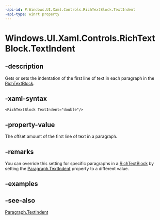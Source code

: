 ```yaml
---
-api-id: P:Windows.UI.Xaml.Controls.RichTextBlock.TextIndent
-api-type: winrt property
---
```


<!-- Property syntax
public double TextIndent { get;  set; }
-->

# Windows.UI.Xaml.Controls.RichTextBlock.TextIndent

## -description
Gets or sets the indentation of the first line of text in each paragraph in the [RichTextBlock](richtextblock.md).



## -xaml-syntax
```xaml
<RichTextBlock TextIndent="double"/>
```


## -property-value
The offset amount of the first line of text in a paragraph.

## -remarks
You can override this setting for specific paragraphs in a [RichTextBlock](richtextblock.md) by setting the [Paragraph.TextIndent](../windows.ui.xaml.documents/paragraph_textindent.md) property to a different value.

## -examples

## -see-also
[Paragraph.TextIndent](../windows.ui.xaml.documents/paragraph_textindent.md)
